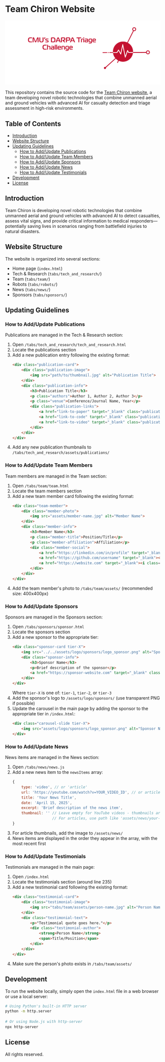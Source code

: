 # Team Chiron Website

[![Team Chiron Logo](assets/logo/chiron/png/CMU_TeamChiron_RedWht.png)](https://teamchiron.ai)

This repository contains the source code for the [Team Chiron website](https://teamchiron.ai), a team developing novel robotic technologies that combine unmanned aerial and ground vehicles with advanced AI for casualty detection and triage assessment in high-risk environments.

## Table of Contents

- [Introduction](#introduction)
- [Website Structure](#website-structure)
- [Updating Guidelines](#updating-guidelines)
  - [How to Add/Update Publications](#how-to-addupdate-publications)
  - [How to Add/Update Team Members](#how-to-addupdate-team-members)
  - [How to Add/Update Sponsors](#how-to-addupdate-sponsors)
  - [How to Add/Update News](#how-to-addupdate-news)
  - [How to Add/Update Testimonials](#how-to-addupdate-testimonials)
- [Development](#development)
- [License](#license)

## Introduction

Team Chiron is developing novel robotic technologies that combine unmanned aerial and ground vehicles with advanced AI to detect casualties, assess vital signs, and provide critical information to medical responders—potentially saving lives in scenarios ranging from battlefield injuries to natural disasters.

## Website Structure

The website is organized into several sections:
- Home page (`index.html`)
- Tech & Research (`tabs/tech_and_research/`)
- Team (`tabs/team/`)
- Robots (`tabs/robots/`)
- News (`tabs/news/`)
- Sponsors (`tabs/sponsors/`)

## Updating Guidelines

### How to Add/Update Publications

Publications are managed in the Tech & Research section:

1. Open `/tabs/tech_and_research/tech_and_research.html`
2. Locate the publications section
3. Add a new publication entry following the existing format:
   ```html
   <div class="publication-card">
       <div class="publication-image">
           <img src="path/to/thumbnail.jpg" alt="Publication Title">
       </div>
       <div class="publication-info">
           <h3>Publication Title</h3>
           <p class="authors">Author 1, Author 2, Author 3</p>
           <p class="venue">Conference/Journal Name, Year</p>
           <div class="publication-links">
               <a href="link-to-paper" target="_blank" class="publication-link">Paper</a>
               <a href="link-to-code" target="_blank" class="publication-link">Code</a>
               <a href="link-to-video" target="_blank" class="publication-link">Video</a>
           </div>
       </div>
   </div>
   ```
4. Add any new publication thumbnails to `/tabs/tech_and_research/assets/publications/`

### How to Add/Update Team Members

Team members are managed in the Team section:

1. Open `/tabs/team/team.html`
2. Locate the team members section
3. Add a new team member card following the existing format:
   ```html
   <div class="team-member">
       <div class="member-photo">
           <img src="assets/member-name.jpg" alt="Member Name">
       </div>
       <div class="member-info">
           <h3>Member Name</h3>
           <p class="member-title">Position/Title</p>
           <p class="member-affiliation">Affiliation</p>
           <div class="member-social">
               <a href="https://linkedin.com/in/profile" target="_blank"><i class="fab fa-linkedin"></i></a>
               <a href="https://github.com/username" target="_blank"><i class="fab fa-github"></i></a>
               <a href="https://website.com" target="_blank"><i class="fas fa-globe"></i></a>
           </div>
       </div>
   </div>
   ```
4. Add the team member's photo to `/tabs/team/assets/` (recommended size: 400x400px)

### How to Add/Update Sponsors

Sponsors are managed in the Sponsors section:

1. Open `/tabs/sponsors/sponsor.html`
2. Locate the sponsors section
3. Add a new sponsor to the appropriate tier:
   ```html
   <div class="sponsor-card tier-X">
       <img src="../../assets/logo/sponsors/logo_sponsor.png" alt="Sponsor Name">
       <div class="sponsor-info">
           <h3>Sponsor Name</h3>
           <p>Brief description of the sponsor</p>
           <a href="https://sponsor-website.com" target="_blank" class="sponsor-link">Visit Website</a>
       </div>
   </div>
   ```
   Where `tier-X` is one of: `tier-1`, `tier-2`, or `tier-3`
4. Add the sponsor's logo to `/assets/logo/sponsors/` (use transparent PNG if possible)
5. Update the carousel in the main page by adding the sponsor to the appropriate tier in `/index.html`:
   ```html
   <div class="carousel-slide tier-X">
       <img src="assets/logo/sponsors/logo_sponsor.png" alt="Sponsor Name">
   </div>
   ```

### How to Add/Update News

News items are managed in the News section:

1. Open `/tabs/news/news.js`
2. Add a new news item to the `newsItems` array:
   ```javascript
   {
       type: 'video', // or 'article'
       url: 'https://youtube.com/watch?v=YOUR_VIDEO_ID', // or article URL
       title: 'Your News Title',
       date: 'April 15, 2025',
       excerpt: 'Brief description of the news item',
       thumbnail: '' // Leave empty for YouTube videos - thumbnails are auto-fetched
                     // For articles, use path like 'assets/news/your-thumbnail.jpg'
   }
   ```
3. For article thumbnails, add the image to `/assets/news/`
4. News items are displayed in the order they appear in the array, with the most recent first

### How to Add/Update Testimonials

Testimonials are managed in the main page:

1. Open `/index.html`
2. Locate the testimonials section (around line 235)
3. Add a new testimonial card following the existing format:
   ```html
   <div class="testimonial-card">
       <div class="testimonial-image">
           <img src="tabs/team/assets/person-name.jpg" alt="Person Name">
       </div>
       <div class="testimonial-text">
           <p>"Testimonial quote goes here."</p>
           <div class="testimonial-author">
               <strong>Person Name</strong>
               <span>Title/Position</span>
           </div>
       </div>
   </div>
   ```
4. Make sure the person's photo exists in `/tabs/team/assets/`

## Development

To run the website locally, simply open the `index.html` file in a web browser or use a local server:

```bash
# Using Python's built-in HTTP server
python -m http.server

# Or using Node.js with http-server
npx http-server
```

## License

All rights reserved. 
